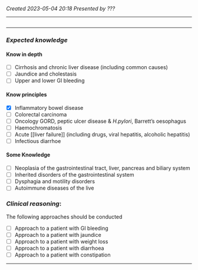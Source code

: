*Created 2023-05-04 20:18*
*Presented by ???*

---
```toc
```
---

### *Expected knowledge*
#### Know in depth
- [ ] Cirrhosis and chronic liver disease (including common causes)
- [ ] Jaundice and cholestasis
- [ ] Upper and lower GI bleeding

#### Know principles
- [x] Inflammatory bowel disease
- [ ] Colorectal carcinoma
- [ ] Oncology GORD, peptic ulcer disease & *H.pylori*, Barrett’s oesophagus
- [ ] Haemochromatosis
- [ ] Acute [[liver failure]] (including drugs, viral hepatitis, alcoholic hepatitis)
- [ ] Infectious diarrhoe

#### Some Knowledge
- [ ] Neoplasia of the gastrointestinal tract, liver, pancreas and biliary system
- [ ] Inherited disorders of the gastrointestinal system
- [ ] Dysphagia and motility disorders
- [ ] Autoimmune diseases of the live

### *Clinical reasoning*:
The following approaches should be conducted
- [ ] Approach to a patient with GI bleeding
- [ ] Approach to a patient with jaundice
- [ ] Approach to a patient with weight loss
- [ ] Approach to a patient with diarrhoea
- [ ] Approach to a patient with constipation

---